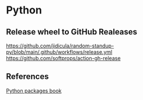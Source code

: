 # Python


## Release wheel to GitHub Realeases
https://github.com/jidicula/random-standup-py/blob/main/.github/workflows/release.yml
https://github.com/softprops/action-gh-release

## References
[Python packages book](https://py-pkgs.org/)
